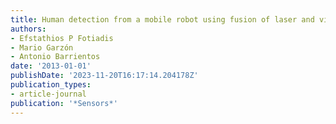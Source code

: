 ```yaml
---
title: Human detection from a mobile robot using fusion of laser and vision information
authors:
- Efstathios P Fotiadis
- Mario Garzón
- Antonio Barrientos
date: '2013-01-01'
publishDate: '2023-11-20T16:17:14.204178Z'
publication_types:
- article-journal
publication: '*Sensors*'
---
```

